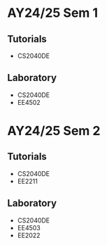 # AY24/25 Sem 1  
 ## Tutorials  
 - CS2040DE
 ## Laboratory  
 - CS2040DE
 - EE4502  
# AY24/25 Sem 2  
 ## Tutorials  
 - CS2040DE
 - EE2211
 ## Laboratory  
 - CS2040DE
 - EE4503
 - EE2022
